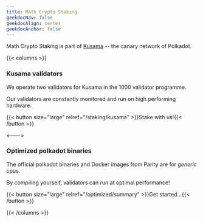 ```yaml
---
title: Math Crypto Staking
geekdocNav: false
geekdocAlign: center
geekdocAnchor: false
---
```


<!-- Welcome at Math Crypto Staking.  -->

Math Crypto Staking is part of [Kusama](https://kusama.network/) -- the canary network of Polkadot.

{{< columns >}}

### Kusama validators

We operate two validators for Kusama in the 1000 validator programme.

Our validators are constantly monitored and run on high performing hardware. 

{{< button size="large" relref="/staking/kusama" >}}Stake with us!{{< /button >}}

<--->

### Optimized polkadot binaries

The official polkadot binaries and Docker images from Parity are for *generic* cpus.

By compiling yourself, validators can run at optimal performance!

{{< button size="large" relref="/optimized/summary" >}}Get started...{{< /button >}}

{{< /columns >}}


